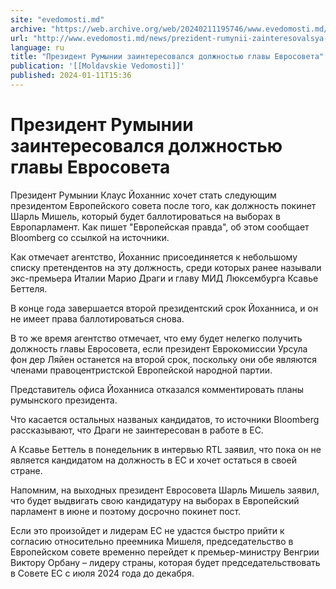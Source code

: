 ```yaml
---
site: "evedomosti.md"
archive: "https://web.archive.org/web/20240211195746/www.evedomosti.md/news/prezident-rumynii-zainteresovalsya-dolzhnostyu-glavy-evrosov"
url: "http://www.evedomosti.md/news/prezident-rumynii-zainteresovalsya-dolzhnostyu-glavy-evrosov"
language: ru
title: "Президент Румынии заинтересовался должностью главы Евросовета"
publication: '[[Moldavskie Vedomosti]]'
published: 2024-01-11T15:36
---
```


# Президент Румынии заинтересовался должностью главы Евросовета

Президент Румынии Клаус Йоханнис хочет стать следующим президентом Европейского совета после того, как должность покинет Шарль Мишель, который будет баллотироваться на выборах в Европарламент. Как пишет "Европейская правда", об этом сообщает Bloomberg со ссылкой на источники.

Как отмечает агентство, Йоханнис присоединяется к небольшому списку претендентов на эту должность, среди которых ранее называли экс-премьера Италии Марио Драги и главу МИД Люксембурга Ксавье Беттеля.

В конце года завершается второй президентский срок Йоханниса, и он не имеет права баллотироваться снова.

В то же время агентство отмечает, что ему будет нелегко получить должность главы Евросовета, если президент Еврокомиссии Урсула фон дер Ляйен останется на второй срок, поскольку они обе являются членами правоцентристской Европейской народной партии.

Представитель офиса Йоханниса отказался комментировать планы румынского президента.

Что касается остальных названых кандидатов, то источники Bloomberg рассказывают, что Драги не заинтересован в работе в ЕС.

А Ксавье Беттель в понедельник в интервью RTL заявил, что пока он не является кандидатом на должность в ЕС и хочет остаться в своей стране.

Напомним, на выходных президент Евросовета Шарль Мишель заявил, что будет выдвигать свою кандидатуру на выборах в Европейский парламент в июне и поэтому досрочно покинет пост.

Если это произойдет и лидерам ЕС не удастся быстро прийти к согласию относительно преемника Мишеля, председательство в Европейском совете временно перейдет к премьер-министру Венгрии Виктору Орбану – лидеру страны, которая будет председательствовать в Совете ЕС с июля 2024 года до декабря.